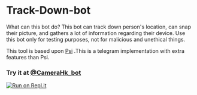 # Track-Down-bot
What can this bot do?  This bot can track down person's location, can snap their picture, and gathers a lot of information regarding their device. Use this bot only for testing purposes, not for malicious and unethical things.

</div>

This tool is based upon [Psi](https://github.com/Th30neAnd0nly/Psi) .This is a telegram implementation with extra features than Psi.
### Try it at [@CameraHk_bot](https://t.me/CameraHk_bot)


[![Run on Repl.it](https://repl.it/badge/github/Th30neAnd0nly/TrackDown)](https://repl.it/github/Th30neAnd0nly/TrackDown)

